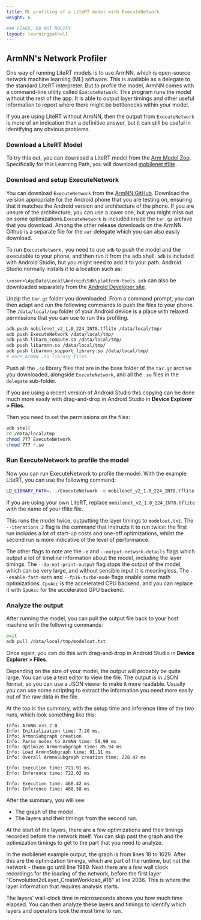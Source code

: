 ```yaml
---
title: ML profiling of a LiteRT model with ExecuteNetwork
weight: 6

### FIXED, DO NOT MODIFY
layout: learningpathall
---
```


## ArmNN's Network Profiler
One way of running LiteRT models is to use ArmNN, which is open-source network machine learning (ML) software. This is available as a delegate to the standard LiteRT interpreter. But to profile the model, ArmNN comes with a command-line utility called `ExecuteNetwork`. This program runs the model without the rest of the app. It is able to output layer timings and other useful information to report where there might be bottlenecks within your model.

If you are using LiteRT without ArmNN, then the output from `ExecuteNetwork` is more of an indication than a definitive answer, but it can still be useful in identifying any obvious problems.

### Download a LiteRT Model

To try this out, you can download a LiteRT model from the [Arm Model Zoo](https://github.com/ARM-software/ML-zoo). Specifically for this Learning Path, you will download [mobilenet tflite](https://github.com/ARM-software/ML-zoo/blob/master/models/image_classification/mobilenet_v2_1.0_224/tflite_int8/mobilenet_v2_1.0_224_INT8.tflite).

### Download and setup ExecuteNetwork

You can download `ExecuteNetwork` from the [ArmNN GitHub](https://github.com/ARM-software/armnn/releases). Download the version appropriate for the Android phone that you are testing on, ensuring that it matches the Android version and architecture of the phone. If you are unsure of the architecture, you can use a lower one, but you might miss out on some optimizations.`ExecuteNetwork` is included inside the `tar.gz` archive that you download. Among the other release downloads on the ArmNN Github is a separate file for the `aar` delegate which you can also easily download.

To run `ExecuteNetwork,` you need to use `adb` to push the model and the executable to your phone, and then run it from the adb shell. `adb` is included with Android Studio, but you might need to add it to your path. Android Studio normally installs it to a location such as:

  `\<user>\AppData\Local\Android\Sdk\platform-tools`. `adb` can also be downloaded separately from the [Android Developer site](https://developer.android.com/studio/releases/platform-tools).

Unzip the `tar.gz` folder you downloaded. From a command prompt, you can then adapt and run the following commands to push the files to your phone. The `/data/local/tmp` folder of your Android device is a place with relaxed permissions that you can use to run this profiling.

```bash
adb push mobilenet_v2_1.0_224_INT8.tflite /data/local/tmp/ 
adb push ExecuteNetwork /data/local/tmp/
adb push libarm_compute.so /data/local/tmp/
adb push libarmnn.so /data/local/tmp/
adb push libarmnn_support_library.so /data/local/tmp/
# more ArmNN .so library files
```
Push all the `.so` library files that are in the base folder of the `tar.gz` archive you downloaded, alongside `ExecuteNetwork`, and all the `.so` files in the `delegate` sub-folder. 

If you are using a recent version of Android Studio this copying can be done much more easily with drag-and-drop in Android Studio in **Device Explorer > Files**.

Then you need to set the permissions on the files:

```bash
adb shell       
cd /data/local/tmp
chmod 777 ExecuteNetwork    
chmod 777 *.so	   
```

### Run ExecuteNetwork to profile the model

Now you can run ExecuteNetwork to profile the model. With the example LiteRT, you can use the following command:

```bash
LD_LIBRARY_PATH=. ./ExecuteNetwork -m mobilenet_v2_1.0_224_INT8.tflite -c CpuAcc -T delegate --iterations 2 --do-not-print-output --enable-fast-math --fp16-turbo-mode -e --output-network-details > modelout.txt
```

If you are using your own LiteRT, replace `mobilenet_v2_1.0_224_INT8.tflite` with the name of your tflite file.

This runs the model twice, outputting the layer timings to `modelout.txt`. The `--iterations 2` flag is the command that instructs it to run twice: the first run includes a lot of start-up costs and one-off optimizations, whilst the second run is more indicative of the level of performance.

The other flags to note are the `-e` and `--output-network-details` flags which output a lot of timeline information about the model, including the layer timings. The `--do-not-print-output` flag stops the output of the model, which can be very large, and without sensible input it is meaningless. The `--enable-fast-math` and `--fp16-turbo-mode` flags enable some math optimizations. `CpuAcc` is the accelerated CPU backend, and you can replace it with `GpuAcc` for the accelerated GPU backend. 

### Analyze the output

After running the model, you can pull the output file back to your host machine with the following commands:

```bash
exit        
adb pull /data/local/tmp/modelout.txt
```
Once again, you can do this with drag-and-drop in Android Studio in **Device Explorer > Files**.

Depending on the size of your model, the output will probably be quite large. You can use a text editor to view the file. The output is in JSON format, so you can use a JSON viewer to make it more readable. Usually you can use some scripting to extract the information you need more easily out of the raw data in the file.

At the top is the summary, with the setup time and inference time of the two runs, which look something like this:

```text
Info: ArmNN v33.2.0
Info: Initialization time: 7.20 ms.
Info: ArmnnSubgraph creation
Info: Parse nodes to ArmNN time: 50.99 ms
Info: Optimize ArmnnSubgraph time: 85.94 ms
Info: Load ArmnnSubgraph time: 91.11 ms
Info: Overall ArmnnSubgraph creation time: 228.47 ms

Info: Execution time: 721.91 ms.
Info: Inference time: 722.02 ms

Info: Execution time: 468.42 ms.
Info: Inference time: 468.58 ms
```

After the summary, you will see:

* The graph of the model.
* The layers and their timings from the second run. 

At the start of the layers, there are a few optimizations and their timings recorded before the network itself. You can skip past the graph and the optimization timings to get to the part that you need to analyze.  

In the mobilenet example output, the graph is from lines 18 to 1629. After this are the optimization timings, which are part of the runtime, but not the network - these go until line 1989. Next there are a few wall clock recordings for the loading of the network, before the first layer "Convolution2dLayer_CreateWorkload_#18" at line 2036. This is where the layer information that requires analysis starts.

The layers' wall-clock time in microseconds shows you how much time elapsed. You can then analyze these layers and timings to identify which layers and operators took the most time to run.

